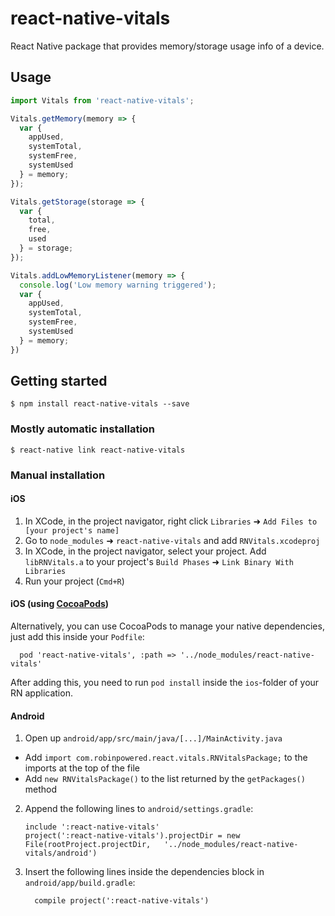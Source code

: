 # react-native-vitals

React Native package that provides memory/storage usage info of a device.

## Usage
```javascript
import Vitals from 'react-native-vitals';

Vitals.getMemory(memory => {
  var {
    appUsed,
    systemTotal,
    systemFree,
    systemUsed
  } = memory;
});

Vitals.getStorage(storage => {
  var {
    total,
    free,
    used
  } = storage;
});

Vitals.addLowMemoryListener(memory => {
  console.log('Low memory warning triggered');
  var {
    appUsed,
    systemTotal,
    systemFree,
    systemUsed
  } = memory;
})
```

## Getting started

`$ npm install react-native-vitals --save`

### Mostly automatic installation

`$ react-native link react-native-vitals`

### Manual installation


#### iOS

1. In XCode, in the project navigator, right click `Libraries` ➜ `Add Files to [your project's name]`
2. Go to `node_modules` ➜ `react-native-vitals` and add `RNVitals.xcodeproj`
3. In XCode, in the project navigator, select your project. Add `libRNVitals.a` to your project's `Build Phases` ➜ `Link Binary With Libraries`
4. Run your project (`Cmd+R`)

#### iOS (using [CocoaPods](https://cocoapods.org/))

Alternatively, you can use CocoaPods to manage your native dependencies, just add this inside your `Podfile`:
```
  pod 'react-native-vitals', :path => '../node_modules/react-native-vitals'
```

After adding this, you need to run `pod install` inside the `ios`-folder of your RN application.

#### Android

1. Open up `android/app/src/main/java/[...]/MainActivity.java`
  - Add `import com.robinpowered.react.vitals.RNVitalsPackage;` to the imports at the top of the file
  - Add `new RNVitalsPackage()` to the list returned by the `getPackages()` method
2. Append the following lines to `android/settings.gradle`:
  	```
  	include ':react-native-vitals'
  	project(':react-native-vitals').projectDir = new File(rootProject.projectDir, 	'../node_modules/react-native-vitals/android')
  	```
3. Insert the following lines inside the dependencies block in `android/app/build.gradle`:
  	```
      compile project(':react-native-vitals')
  	```
